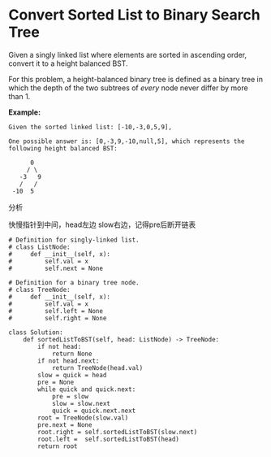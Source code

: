 # Convert Sorted List to Binary Search Tree



Given a singly linked list where elements are sorted in ascending order, convert it to a height balanced BST.

For this problem, a height-balanced binary tree is defined as a binary tree in which the depth of the two subtrees of _every_ node never differ by more than 1.

**Example:**

```text
Given the sorted linked list: [-10,-3,0,5,9],

One possible answer is: [0,-3,9,-10,null,5], which represents the following height balanced BST:

      0
     / \
   -3   9
   /   /
 -10  5
```



分析

快慢指针到中间，head左边 slow右边，记得pre后断开链表

```text
# Definition for singly-linked list.
# class ListNode:
#     def __init__(self, x):
#         self.val = x
#         self.next = None

# Definition for a binary tree node.
# class TreeNode:
#     def __init__(self, x):
#         self.val = x
#         self.left = None
#         self.right = None

class Solution:
    def sortedListToBST(self, head: ListNode) -> TreeNode:
        if not head:
            return None
        if not head.next:
            return TreeNode(head.val)
        slow = quick = head
        pre = None
        while quick and quick.next:
            pre = slow
            slow = slow.next
            quick = quick.next.next
        root = TreeNode(slow.val)
        pre.next = None
        root.right = self.sortedListToBST(slow.next)
        root.left =  self.sortedListToBST(head)
        return root
        
        
```



